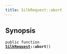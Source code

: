 ```yaml
---
title: SilkRequest::abort
---
```


## Synopsis

<code>public function <b><a href="SilkRequest">SilkRequest</a>::abort</b>()</code>

